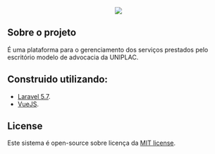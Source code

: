 <p align="center"><img src="https://uniplaclages.edu.br/assets/img/logo.png"></p>


## Sobre o projeto

É uma plataforma para o gerenciamento dos serviços prestados pelo escritório modelo de advocacia da UNIPLAC.

## Construido utilizando:

- [Laravel 5.7]().
- [VueJS]().

## License

Este sistema é open-source sobre licença da [MIT license](https://opensource.org/licenses/MIT).
